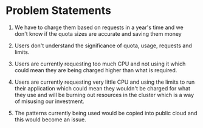 # Problem Statements

1.  We have to charge them based on requests in a year's time and we don't know if the quota sizes are accurate and saving them money 

2. Users don't understand the significance of quota, usage, requests and limits. 

3. Users are currently requesting too much CPU and not using it which could mean they are being charged higher than what is required.

4. Users are currently requesting very little CPU and using the limits to run their application which could mean they wouldn't be charged for what they use and will be burning out resources in the cluster which is a way of misusing our investment.

5. The patterns currently being used would be copied into public cloud and this would become an issue.